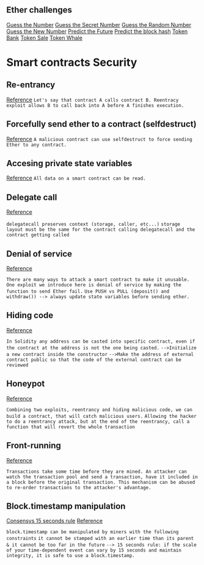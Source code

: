 ## Ether challenges

[Guess the Number](https://capturetheether.com/challenges/lotteries/guess-the-number/)
[Guess the Secret Number](https://capturetheether.com/challenges/lotteries/guess-the-secret-number/)
[Guess the Random Number](https://capturetheether.com/challenges/lotteries/guess-the-random-number/)
[Guess the New Number](https://capturetheether.com/challenges/lotteries/guess-the-new-number/)
[Predict the Future](https://capturetheether.com/challenges/lotteries/predict-the-future/)
[Predict the block hash](https://capturetheether.com/challenges/lotteries/predict-the-block-hash/)
[Token Bank](https://capturetheether.com/challenges/miscellaneous/token-bank/)
[Token Sale](https://capturetheether.com/challenges/math/token-sale/)
[Token Whale](https://capturetheether.com/challenges/math/token-whale/)

# Smart contracts Security

## Re-entrancy

[Reference](https://solidity-by-example.org/hacks/re-entrancy/)
`Let's say that contract A calls contract B. Reentracy exploit allows B to call back into A before A finishes execution.`

## Forcefully send ether to a contract (selfdestruct)

[Reference](https://solidity-by-example.org/hacks/self-destruct/)
`A malicious contract can use selfdestruct to force sending Ether to any contract.`

## Accesing private state variables

[Reference](https://solidity-by-example.org/hacks/accessing-private-data/)
`All data on a smart contract can be read.`

## Delegate call

[Reference](https://solidity-by-example.org/hacks/delegatecall/)

`delegatecall preserves context (storage, caller, etc...)`
`storage layout must be the same for the contract calling delegatecall and the contract getting called`

## Denial of service

[Reference](https://solidity-by-example.org/hacks/denial-of-service/)

`There are many ways to attack a smart contract to make it unusable.`
`One exploit we introduce here is denial of service by making the function to send Ether fail.`
`Use PUSH vs PULL (deposit() and withdraw()) --> always update state variables before sending ether.`

## Hiding code

[Reference](https://solidity-by-example.org/hacks/hiding-malicious-code-with-external-contract/)

`In Solidity any address can be casted into specific contract, even if the contract at the address is not the one being casted.`
`-->Initialize a new contract inside the constructor`
`-->Make the address of external contract public so that the code of the external contract can be reviewed`

## Honeypot

[Reference](https://solidity-by-example.org/hacks/honeypot/)

`Combining two exploits, reentrancy and hiding malicious code, we can build a contract, that will catch malicious users.`
`Allowing the hacker to do a reentrancy attack, but at the end of the reentrancy, call a function that will revert the whole transaction`

## Front-running

[Reference](https://solidity-by-example.org/hacks/front-running/)

`Transactions take some time before they are mined. An attacker can watch the transaction pool and send a transaction, have it included in a block before the original transaction. This mechanism can be abused to re-order transactions to the attacker's advantage.`

## Block.timestamp manipulation

[Consensys 15 seconds rule](https://consensys.net/blog/developers/solidity-best-practices-for-smart-contract-security/)
[Reference](https://solidity-by-example.org/hacks/block-timestamp-manipulation/)

`block.timestamp can be manipulated by miners with the following constraints`
`it cannot be stamped with an earlier time than its parent & it cannot be too far in the future`
`--> 15 seconds rule: if the scale of your time-dependent event can vary by 15 seconds and maintain integrity, it is safe to use a block.timestamp.`
